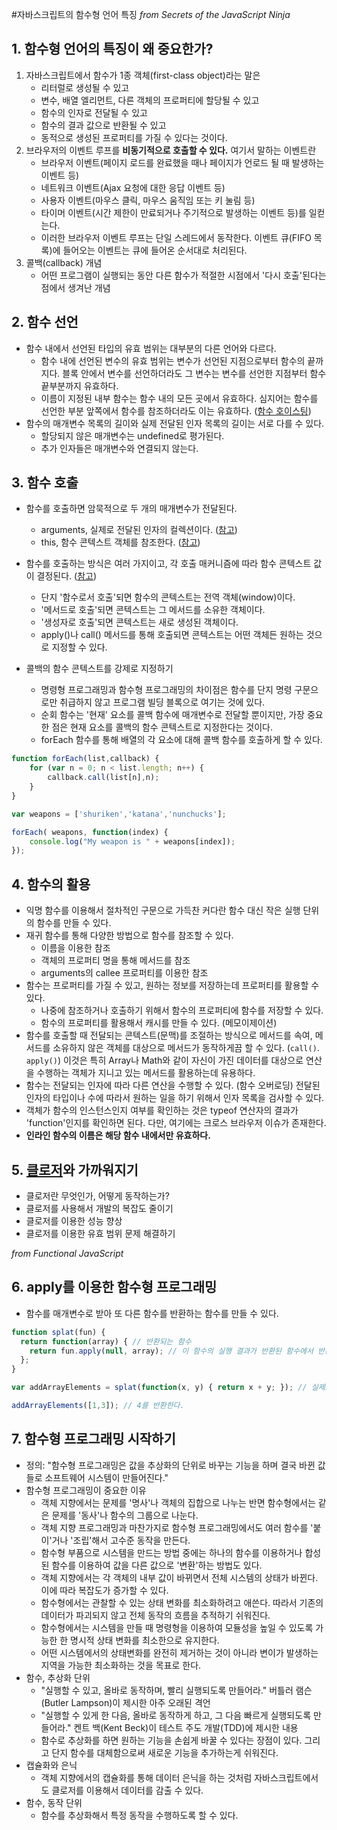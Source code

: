 #자바스크립트의 함수형 언어 특징
_from Secrets of the JavaScript Ninja_

## 1. 함수형 언어의 특징이 왜 중요한가?
1. 자바스크립트에서 함수가 1종 객체(first-class object)라는 말은
    - 리터럴로 생성될 수 있고
    - 변수, 배열 엘리먼트, 다른 객체의 프로퍼티에 할당될 수 있고
    - 함수의 인자로 전달될 수 있고
    - 함수의 결과 값으로 반환될 수 있고
    - 동적으로 생성된 프로퍼티를 가질 수 있다는 것이다.
2. 브라우저의 이벤트 루프를 **비동기적으로 호출할 수 있다.** 여기서 말하는 이벤트란
    - 브라우저 이벤트(페이지 로드를 완료했을 때나 페이지가 언로드 될 때 발생하는 이벤트 등)
    - 네트워크 이벤트(Ajax 요청에 대한 응답 이벤트 등)
    - 사용자 이벤트(마우스 클릭, 마우스 움직임 또는 키 눌림 등)
    - 타이머 이벤트(시간 제한이 만료되거나 주기적으로 발생하는 이벤트 등)를 일컫는다.
    - 이러한 브라우저 이벤트 루프는 단일 스레드에서 동작한다. 이벤트 큐(FIFO 목록)에 들어오는 이벤트는 큐에 들어온 순서대로 처리된다.
3. 콜백(callback) 개념
    - 어떤 프로그램이 실행되는 동안 다른 함수가 적절한 시점에서 '다시 호출'된다는 점에서 생겨난 개념


## 2. 함수 선언
- 함수 내에서 선언된 타입의 유효 범위는 대부분의 다른 언어와 다르다.
    - 함수 내에 선언된 변수의 유효 범위는 변수가 선언된 지점으로부터 함수의 끝까지다. 블록 안에서 변수를 선언하더라도 그 변수는 변수를 선언한 지점부터 함수 끝부분까지 유효하다.
    - 이름이 지정된 내부 함수는 함수 내의 모든 곳에서 유효하다. 심지어는 함수를 선언한 부분 앞쪽에서 함수를 참조하더라도 이는 유효하다. ([함수 호이스팅](http://til.wiki.dev/JavaScript/Function()#function_10-함수-호이스팅-function-hoistinghttp://til.wiki.dev/JavaScript/Function()#function_10-함수-호이스팅-function-hoisting))
- 함수의 매개변수 목록의 길이와 실제 전달된 인자 목록의 길이는 서로 다를 수 있다.
    - 할당되지 않은 매개변수는 undefined로 평가된다.
    - 추가 인자들은 매개변수와 연결되지 않는다.


## 3. 함수 호출
- 함수를 호출하면 암묵적으로 두 개의 매개변수가 전달된다.
    - arguments, 실제로 전달된 인자의 컬렉션이다. ([참고](http://til.wiki.dev/JavaScript/Function()#function_5-this와-argumentshttp://til.wiki.dev/JavaScript/Function()#function_5-this와-arguments))
    - this, 함수 콘텍스트 객체를 참조한다. ([참고](http://til.wiki.dev/JavaScript/this-keywordhttp://til.wiki.dev/JavaScript/this-keyword))
- 함수를 호출하는 방식은 여러 가지이고, 각 호출 매커니즘에 따라 함수 콘텍스트 값이 결정된다. ([참고](http://til.wiki.dev/JavaScript/Function()#function_6-함수의-정의와-호출http://til.wiki.dev/JavaScript/Function()#function_6-함수의-정의와-호출))
    - 단지 '함수로서 호출'되면 함수의 콘텍스트는 전역 객체(window)이다.
    - '메서드로 호출'되면 콘텍스트는 그 메서드를 소유한 객체이다.
    - '생성자로 호출'되면 콘텍스트는 새로 생성된 객체이다.
    - apply()나 call() 메서드를 통해 호출되면 콘텍스트는 어떤 객체든 원하는 것으로 지정할 수 있다.

- 콜백의 함수 콘텍스트를 강제로 지정하기
    - 명령형 프로그래밍과 함수형 프로그래밍의 차이점은 함수를 단지  명령 구문으로만 취급하지 않고 프로그램 빌딩 블록으로 여기는 것에 있다.
    - 순회 함수는 '현재' 요소를 콜백 함수에 매개변수로 전달할 뿐이지만, 가장 중요한 점은 현재 요소를 콜백의 함수 콘텍스트로 지정한다는 것이다.
    - forEach 함수를 통해 배열의 각 요소에 대해 콜백 함수를 호출하게 할 수 있다.
```javascript
function forEach(list,callback) {
    for (var n = 0; n < list.length; n++) {
        callback.call(list[n],n);
    }
}

var weapons = ['shuriken','katana','nunchucks'];

forEach( weapons, function(index) {
    console.log("My weapon is " + weapons[index]);
});
```


## 4. 함수의 활용
- 익명 함수를 이용해서 절차적인 구문으로 가득찬 커다란 함수 대신 작은 실행 단위의 함수를 만들 수 있다.
- 재귀 함수를 통해 다양한 방법으로 함수를 참조할 수 있다.
    - 이름을 이용한 참조
    - 객체의 프로퍼티 명을 통해 메서드를 참조
    - arguments의 callee 프로퍼티를 이용한 참조
- 함수는 프로퍼티를 가질 수 있고, 원하는 정보를 저장하는데 프로퍼티를 활용할 수 있다.
    - 나중에 참조하거나 호출하기 위해서 함수의 프로퍼티에 함수를 저장할 수 있다.
    - 함수의 프로퍼티를 활용해서 캐시를 만들 수 있다. (메모이제이션)
- 함수를 호출할 때 전달되는 콘텍스트(문맥)를 조절하는 방식으로 메서드를 속여, 메서드를 소유하지 않은 객체를 대상으로 메서드가 동작하게끔 할 수 있다. (`call()`. `apply()`) 이것은 특히 Array나 Math와 같이 자신이 가진 데이터를 대상으로 연산을 수행하는 객체가 지니고 있는 메서드를 활용하는데 유용하다.
- 함수는 전달되는 인자에 따라 다른 연산을 수행할 수 있다. (함수 오버로딩) 전달된 인자의 타입이나 수에 따라서 원하는 일을 하기 위해서 인자 목록을 검사할 수 있다.
- 객체가 함수의 인스턴스인지 여부를 확인하는 것은 typeof 연산자의 결과가 'function'인지를 확인하면 된다. 다만, 여기에는 크로스 브라우저 이슈가 존재한다.
- **인라인 함수의 이름은 해당 함수 내에서만 유효하다.**


## 5. [클로저](http://til.wiki.dev/JavaScript/scope-and-closure#scope-and-closure_3-클로저-closure)와 가까워지기
- 클로저란 무엇인가, 어떻게 동작하는가?
- 클로저를 사용해서 개발의 복잡도 줄이기
- 클로저를 이용한 성능 향상
- 클로저를 이용한 유효 범위 문제 해결하기


_from Functional JavaScript_
## 6. apply를 이용한 함수형 프로그래밍
- 함수를 매개변수로 받아 또 다른 함수를 반환하는 함수를 만들 수 있다.

```javascript
function splat(fun) {
  return function(array) { // 반환되는 함수
    return fun.apply(null, array); // 이 함수의 실행 결과가 반환된 함수에서 반환되는 결과 값이다. 이 함수는 배열을 매개변수로 전달한다.
  };
}

var addArrayElements = splat(function(x, y) { return x + y; }); // 실제로 동작하는 함수는 여기에 있다.

addArrayElements([1,3]); // 4를 반환한다.
```


## 7. 함수형 프로그래밍 시작하기
- 정의: "함수형 프로그래밍은 값을 추상화의 단위로 바꾸는 기능을 하며 결국 바뀐 값들로 소프트웨어 시스템이 만들어진다."
- 함수형 프로그래밍이 중요한 이유
    - 객체 지향에서는 문제를 '명사'나 객체의 집합으로 나누는 반면 함수형에서는 같은 문제를 '동사'나 함수의 그룹으로 나눈다.
    - 객체 지향 프로그래밍과 마찬가지로 함수형 프로그래밍에서도 여러 함수를 '붙이'거나 '조립'해서 고수준 동작을 만든다.
    - 함수형 부품으로 시스템을 만드는 방법 중에는 하나의 함수를 이용하거나 합성된 함수를 이용하여 값을 다른 값으로 '변환'하는 방법도 있다.
    - 객체 지향에서는 각 객체의 내부 값이 바뀌면서 전체 시스템의 상태가 바뀐다. 이에 따라 복잡도가 증가할 수 있다.
    - 함수형에서는 관찰할 수 있는 상태 변화를 최소화하려고 애쓴다. 따라서 기존의 데이터가 파괴되지 않고 전체 동작의 흐름을 추적하기 쉬워진다.
    - 함수형에서는 시스템을 만들 때 명령형을 이용하여 모듈성을 높일 수 있도록 가능한 한 명시적 상태 변화를 최소한으로 유지한다.
    - 어떤 시스템에서의 상태변화를 완전히 제거하는 것이 아니라 변이가 발생하는 지역을 가능한 최소화하는 것을 목표로 한다.
- 함수, 추상화 단위
    - "실행할 수 있고, 올바로 동작하며, 빨리 실행되도록 만들어라." 버틀러 램슨(Butler Lampson)이 제시한 아주 오래된 격언
    - "실행할 수 있게 한 다음, 올바로 동작하게 하고, 그 다음 빠르게 실행되도록 만들어라." 켄트 백(Kent Beck)이 테스트 주도 개발(TDD)에 제시한 내용
    - 함수로 추상화를 하면 원하는 기능을 손쉽게 바꿀 수 있다는 장점이 있다. 그리고 단지 함수를 대체함으로써 새로운 기능을 추가하는게 쉬워진다.
- 캡슐화와 은닉
    - 객체 지향에서의 캡슐화를 통해 데이터 은닉을 하는 것처럼 자바스크립트에서도 클로저를 이용해서 데이터를 감출 수 있다.
- 함수, 동작 단위
    - 함수를 추상화해서 특정 동작을 수행하도록 할 수 있다. 
